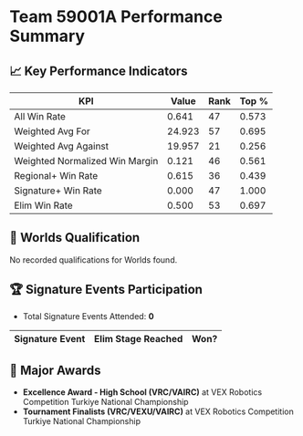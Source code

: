 # Team 59001A Performance Summary

## 📈 Key Performance Indicators
| KPI | Value | Rank | Top % |
| --- | ----- | ---- | ----- |
| All Win Rate | 0.641 | 47 | 0.573 |
| Weighted Avg For | 24.923 | 57 | 0.695 |
| Weighted Avg Against | 19.957 | 21 | 0.256 |
| Weighted Normalized Win Margin | 0.121 | 46 | 0.561 |
| Regional+ Win Rate | 0.615 | 36 | 0.439 |
| Signature+ Win Rate | 0.000 | 47 | 1.000 |
| Elim Win Rate | 0.500 | 53 | 0.697 |


## 🎯 Worlds Qualification
No recorded qualifications for Worlds found.

## 🏆 Signature Events Participation
- Total Signature Events Attended: **0**

| Signature Event | Elim Stage Reached | Won? |
|:----------------|:-------------------|:----|


## 🥇 Major Awards
- **Excellence Award - High School (VRC/VAIRC)** at VEX Robotics Competition Turkiye National Championship
- **Tournament Finalists (VRC/VEXU/VAIRC)** at VEX Robotics Competition Turkiye National Championship

